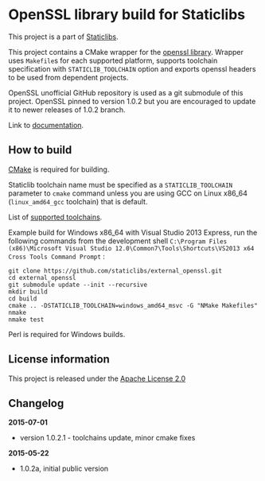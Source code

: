 OpenSSL library build for Staticlibs
====================================

This project is a part of [Staticlibs](http://staticlibs.net/).

This project contains a CMake wrapper for the [openssl library](https://github.com/openssl/openssl). 
Wrapper uses `Makefile`s for each supported platform, supports toolchain specification
with `STATICLIB_TOOLCHAIN` option and exports openssl headers to be used from dependent projects.

OpenSSL unofficial GitHub repository is used as a git submodule of this project.
OpenSSL pinned to version 1.0.2 but you are encouraged to update it to newer releases of 1.0.2 branch.

Link to [documentation](https://www.openssl.org/docs/).

How to build
------------

[CMake](http://cmake.org/) is required for building.

Staticlib toolchain name must be specified as a `STATICLIB_TOOLCHAIN` parameter to `cmake` command
unless you are using GCC on Linux x86_64 (`linux_amd64_gcc` toolchain) that is default.

List of [supported toolchains](https://github.com/staticlibs/cmake/tree/master/toolchains).

Example build for Windows x86_64 with Visual Studio 2013 Express, run the following commands 
from the development shell `C:\Program Files (x86)\Microsoft Visual Studio 12.0\Common7\Tools\Shortcuts\VS2013 x64 Cross Tools Command Prompt` :

    git clone https://github.com/staticlibs/external_openssl.git
    cd external_openssl
    git submodule update --init --recursive
    mkdir build
    cd build
    cmake .. -DSTATICLIB_TOOLCHAIN=windows_amd64_msvc -G "NMake Makefiles"
    nmake
    nmake test

Perl is required for Windows builds.

License information
-------------------

This project is released under the [Apache License 2.0](http://www.apache.org/licenses/LICENSE-2.0)

Changelog
---------

**2015-07-01**

 * version 1.0.2.1 - toolchains update, minor cmake fixes

**2015-05-22**

 * 1.0.2a, initial public version
